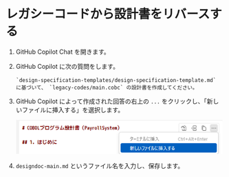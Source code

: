 # レガシーコードから設計書をリバースする

1. GitHub Copilot Chat を開きます。
1. GitHub Copilot に次の質問をします。

    ```plaintext
    `design-specification-templates/design-specification-template.md` に基づいて、 `legacy-codes/main.cobc` の設計書を作成してください。
    ````

1. GitHub Copilot によって作成された回答の右上の `...` をクリックし、「新しいファイルに挿入する」を選択します。

    ![新しいファイルに挿入する](./images/insert-into-new-file.png)

1. `designdoc-main.md` というファイル名を入力し、保存します。
